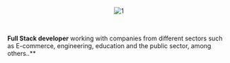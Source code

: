 <p align="center">
<img src="https://i.ibb.co/T0hT5jr/1.jpg" alt="1" border="0" />
</p>
<p align="center">&nbsp;</p>

**Full Stack developer** working with companies from different sectors such as E-commerce, engineering, education and the public sector, among others..**
